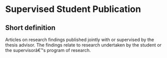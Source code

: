 # Supervised Student Publication
## Short definition
Articles on research findings published jointly with or supervised by the thesis advisor. The findings relate to research undertaken by the student or the supervisorâ€™s program of research.
